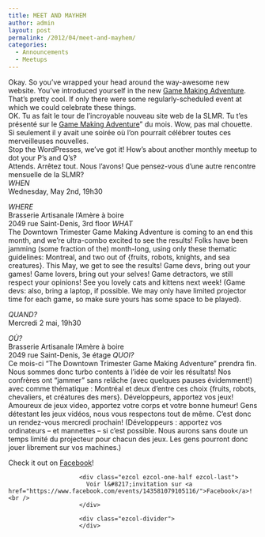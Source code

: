 ```yaml
---
title: MEET AND MAYHEM
author: admin
layout: post
permalink: /2012/04/meet-and-mayhem/
categories:
  - Announcements
  - Meetups
---
```

<div class="ezcol ezcol-one-half">
Okay. So you&#8217;ve wrapped your head around the way-awesome new website. You&#8217;ve introduced yourself in the new <a href="http://oldforum.mrgs.ca/index.php/topic,7.0.html">Game Making Adventure</a>. That&#8217;s pretty cool. If only there were some regularly-scheduled event at which we could celebrate these things.</div><div class="ezcol ezcol-one-half ezcol-last">
OK. Tu as fait le tour de l&#8217;incroyable nouveau site web de la SLMR. Tu t&#8217;es pr&eacute;sent&eacute; sur le <a href="http://oldforum.mrgs.ca/index.php/topic,7.0.html">Game Making Adventure</a>&#8221; du mois. Wow, pas mal chouette. Si seulement il y avait une soir&eacute;e où l&#8217;on pourrait c&eacute;l&eacute;brer toutes ces merveilleuses nouvelles.</div><div class="ezcol-divider">
        </div>
<div class="ezcol ezcol-one-half">
Stop the WordPresses, we&#8217;ve got it! How&#8217;s about another monthly meetup to dot your P&#8217;s and Q&#8217;s&#8253;</div><div class="ezcol ezcol-one-half ezcol-last">
Attends. Arr&ecirc;tez tout. Nous l&#8217;avons! Que pensez-vous d&#8217;une autre rencontre mensuelle de la SLMR?</div><div class="ezcol-divider">
                </div>
<div class="ezcol ezcol-one-half">
                  <em>WHEN</em><br /> Wednesday, May 2nd, 19h30</p> <p>
                    <em>WHERE</em><br /> Brasserie Artisanale l’Amère à boire<br /> 2049 rue Saint-Denis, 3rd floor
<em>WHAT</em><br /> The Downtown Trimester Game Making Adventure is coming to an end this month, and we&#8217;re ultra-combo excited to see the results! Folks have been jamming (some fraction of the) month-long, using only these thematic guidelines: Montreal, and two out of {fruits, robots, knights, and sea creatures}. This May, we get to see the results!
Game devs, bring out your games! Game lovers, bring out your selves! Game detractors, we still respect your opinions! See you lovely cats and kittens next week! (Game devs: also, bring a laptop, if possible. We may only have limited projector time for each game, so make sure yours has some space to be played).</div><div class="ezcol ezcol-one-half ezcol-last">
                      <em>QUAND?</em><br /> Mercredi 2 mai, 19h30</p> <p>
                        <em>O&Ugrave;?</em><br /> Brasserie Artisanale l&#8217;Am&egrave;re &agrave; boire<br /> 2049 rue Saint-Denis, 3e &eacute;tage
<em>QUOI?</em><br /> Ce mois-ci &#8220;The Downtown Trimester Game Making Adventure&#8221; prendra fin. Nous sommes donc turbo contents &agrave; l&#8217;id&eacute;e de voir les r&eacute;sultats! Nos confr&egrave;res ont &#8220;jammer&#8221; sans rel&acirc;che (avec quelques pauses &eacute;videmment!) avec comme th&eacute;matique : Montr&eacute;al et deux d&#8217;entre ces choix {fruits, robots, chevaliers, et cr&eacute;atures des mers}.
D&eacute;veloppeurs, apportez vos jeux! Amoureux de jeux video, apportez votre corps et votre bonne humeur! Gens d&eacute;testant les jeux vid&eacute;os, nous vous respectons tout de m&ecirc;me. C&#8217;est donc un rendez-vous mercredi prochain! (D&eacute;veloppeurs : apportez vos ordinateurs &#8211; et mannettes &#8211; si c&#8217;est possible. Nous aurons sans doute un temps limit&eacute; du projecteur pour chacun des jeux. Les gens pourront donc jouer librement sur vos machines.)<br /> </div><div class="ezcol-divider">
                        </div>
<div class="ezcol ezcol-one-half">
                          Check it out on <a href="https://www.facebook.com/events/143581079105116/">Facebook</a>!
                        </div>
                        
                        <div class="ezcol ezcol-one-half ezcol-last">
                          Voir l&#8217;invitation sur <a href="https://www.facebook.com/events/143581079105116/">Facebook</a>!<br />
                        </div>
                        
                        <div class="ezcol-divider">
                        </div>
